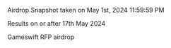 Airdrop Snapshot taken on May 1st, 2024 11:59:59 PM

Results on or after 17th May 2024

Gameswift RFP airdrop
